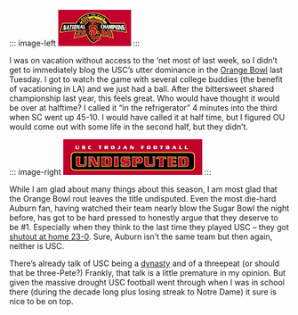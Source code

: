 ::: image-left
[![](nationalchamps.jpg)](http://sports.espn.go.com/ncf/bowls04/columns/story?columnist=maisel_ivan&id=1959309) 
:::

I was on vacation without access to the ‘net most of last week, so I
didn’t get to immediately blog the USC’s utter dominance in the [Orange
Bowl](http://sports.espn.go.com/ncf/recap?gameId=250040030) last
Tuesday. I got to watch the game with several college buddies (the
benefit of vacationing in LA) and we just had a ball. After the
bittersweet shared championship last year, this feels great. Who would
have thought it would be over at halftime? I called it “in the
refrigerator” 4 minutes into the third when SC went up 45-10. I would
have called it at half time, but I figured OU would come out with some
life in the second half, but they didn’t.

::: image-right
[![](undisputed.jpg)](http://www.uscbookstore.com/index.php?cPath=22013) 
:::

While I am glad about many things about this season, I am most glad that the
Orange Bowl rout leaves the title undisputed. Even the most die-hard
Auburn fan, having watched their team nearly blow the Sugar Bowl the
night before, has got to be hard pressed to honestly argue that they
deserve to be \#1. Especially when they think to the last time they
played USC – they got [shutout at home
23-0](http://sports.espn.go.com/ncf/boxscore?gameId=232420002). Sure,
Auburn isn’t the same team but then again, neither is USC.

There’s already talk of USC being a
[dynasty](http://sports.espn.go.com/ncf/bowls04/columns/story?columnist=maisel_ivan&id=1959543)
and of a threepeat (or should that be three-Pete?) Frankly, that talk is
a little premature in my opinion. But given the massive drought USC
football went through when I was in school there (during the decade long
plus losing streak to Notre Dame) it sure is nice to be on top.
